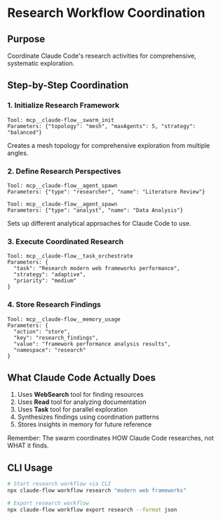 # Research Workflow Coordination

## Purpose

Coordinate Claude Code's research activities for comprehensive, systematic
exploration.

## Step-by-Step Coordination

### 1. Initialize Research Framework

```
Tool: mcp__claude-flow__swarm_init
Parameters: {"topology": "mesh", "maxAgents": 5, "strategy": "balanced"}
```

Creates a mesh topology for comprehensive exploration from multiple angles.

### 2. Define Research Perspectives

```
Tool: mcp__claude-flow__agent_spawn
Parameters: {"type": "researcher", "name": "Literature Review"}
```

```
Tool: mcp__claude-flow__agent_spawn
Parameters: {"type": "analyst", "name": "Data Analysis"}
```

Sets up different analytical approaches for Claude Code to use.

### 3. Execute Coordinated Research

```
Tool: mcp__claude-flow__task_orchestrate
Parameters: {
  "task": "Research modern web frameworks performance",
  "strategy": "adaptive",
  "priority": "medium"
}
```

### 4. Store Research Findings

```
Tool: mcp__claude-flow__memory_usage
Parameters: {
  "action": "store",
  "key": "research_findings",
  "value": "framework performance analysis results",
  "namespace": "research"
}
```

## What Claude Code Actually Does

1. Uses **WebSearch** tool for finding resources
2. Uses **Read** tool for analyzing documentation
3. Uses **Task** tool for parallel exploration
4. Synthesizes findings using coordination patterns
5. Stores insights in memory for future reference

Remember: The swarm coordinates HOW Claude Code researches, not WHAT it finds.

## CLI Usage

```bash
# Start research workflow via CLI
npx claude-flow workflow research "modern web frameworks"

# Export research workflow
npx claude-flow workflow export research --format json
```
